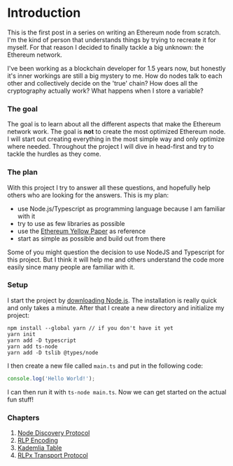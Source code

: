 # Introduction

This is the first post in a series on writing an Ethereum node from scratch. I'm the kind of person that understands things by trying to recreate it for myself. For that reason I decided to finally tackle a big unknown: the Ethereum network. 

I've been working as a blockchain developer for 1.5 years now, but honestly it's inner workings are still a big mystery to me. How do nodes talk to each other and collectively decide on the 'true' chain? How does all the cryptography actually work? What happens when I store a variable?

### The goal

The goal is to learn about all the different aspects that make the Ethereum network work. The goal is **not** to create the most optimized Ethereum node. I will start out creating everything in the most simple way and only optimize where needed. Throughout the project I will dive in head-first and try to tackle the hurdles as they come.

### The plan

With this project I try to answer all these questions, and hopefully help others who are looking for the answers. This is my plan:

- use Node.js/Typescript as programming language because I am familiar with it
- try to use as few libraries as possible
- use the [Ethereum Yellow Paper](https://ethereum.github.io/yellowpaper/paper.pdf) as reference
- start as simple as possible and build out from there

Some of you might question the decision to use NodeJS and Typescript for this project. But I think it will help me and others understand the code more easily since many people are familiar with it.

### Setup

I start the project by [downloading Node.js](https://nodejs.org/en/download/). The installation is really quick and only takes a minute. After that I create a new directory and initialize my project:

```
npm install --global yarn // if you don't have it yet
yarn init
yarn add -D typescript
yarn add ts-node
yarn add -D tslib @types/node
```

I then create a new file called ```main.ts``` and put in the following code:

```typescript
console.log('Hello World!');
```

I can then run it with ```ts-node main.ts```. Now we can get started on the actual fun stuff!

### Chapters

1. [Node Discovery Protocol](Node%20Discovery%20Protocol.md)
2. [RLP Encoding](RLP%20Encoding.md)
3. [Kademlia Table](Kademlia%20Table.md)
4. [RLPx Transport Protocol](RLPx%20Transport%20Protocol.md)

